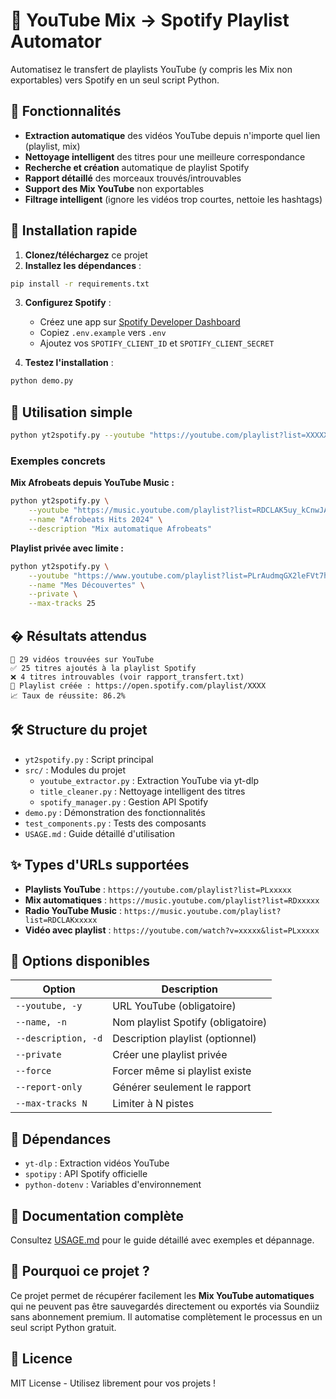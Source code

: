 # 🎵 YouTube Mix → Spotify Playlist Automator

Automatisez le transfert de playlists YouTube (y compris les Mix non exportables) vers Spotify en un seul script Python.

## 🎯 Fonctionnalités

- **Extraction automatique** des vidéos YouTube depuis n'importe quel lien (playlist, mix)
- **Nettoyage intelligent** des titres pour une meilleure correspondance
- **Recherche et création** automatique de playlist Spotify
- **Rapport détaillé** des morceaux trouvés/introuvables
- **Support des Mix YouTube** non exportables
- **Filtrage intelligent** (ignore les vidéos trop courtes, nettoie les hashtags)

## 🚀 Installation rapide

1. **Clonez/téléchargez** ce projet
2. **Installez les dépendances** :

```bash
pip install -r requirements.txt
```

3. **Configurez Spotify** :

   - Créez une app sur [Spotify Developer Dashboard](https://developer.spotify.com/)
   - Copiez `.env.example` vers `.env`
   - Ajoutez vos `SPOTIFY_CLIENT_ID` et `SPOTIFY_CLIENT_SECRET`

4. **Testez l'installation** :

```bash
python demo.py
```

## 📖 Utilisation simple

```bash
python yt2spotify.py --youtube "https://youtube.com/playlist?list=XXXXX" --name "Ma Playlist"
```

### Exemples concrets

**Mix Afrobeats depuis YouTube Music :**

```bash
python yt2spotify.py \
    --youtube "https://music.youtube.com/playlist?list=RDCLAK5uy_kCnwJA4E9RxpXxClBDMC3" \
    --name "Afrobeats Hits 2024" \
    --description "Mix automatique Afrobeats"
```

**Playlist privée avec limite :**

```bash
python yt2spotify.py \
    --youtube "https://www.youtube.com/playlist?list=PLrAudmqGX2leFVt7hqRXfCqaZQGUbWjKK" \
    --name "Mes Découvertes" \
    --private \
    --max-tracks 25
```

## � Résultats attendus

```
🎵 29 vidéos trouvées sur YouTube
✅ 25 titres ajoutés à la playlist Spotify
❌ 4 titres introuvables (voir rapport_transfert.txt)
🎯 Playlist créée : https://open.spotify.com/playlist/XXXX
📈 Taux de réussite: 86.2%
```

## 🛠️ Structure du projet

- `yt2spotify.py` : Script principal
- `src/` : Modules du projet
  - `youtube_extractor.py` : Extraction YouTube via yt-dlp
  - `title_cleaner.py` : Nettoyage intelligent des titres
  - `spotify_manager.py` : Gestion API Spotify
- `demo.py` : Démonstration des fonctionnalités
- `test_components.py` : Tests des composants
- `USAGE.md` : Guide détaillé d'utilisation

## ✨ Types d'URLs supportées

- **Playlists YouTube** : `https://youtube.com/playlist?list=PLxxxxx`
- **Mix automatiques** : `https://music.youtube.com/playlist?list=RDxxxxx`
- **Radio YouTube Music** : `https://music.youtube.com/playlist?list=RDCLAKxxxxx`
- **Vidéo avec playlist** : `https://youtube.com/watch?v=xxxxx&list=PLxxxxx`

## 🔧 Options disponibles

| Option              | Description                        |
| ------------------- | ---------------------------------- |
| `--youtube, -y`     | URL YouTube (obligatoire)          |
| `--name, -n`        | Nom playlist Spotify (obligatoire) |
| `--description, -d` | Description playlist (optionnel)   |
| `--private`         | Créer une playlist privée          |
| `--force`           | Forcer même si playlist existe     |
| `--report-only`     | Générer seulement le rapport       |
| `--max-tracks N`    | Limiter à N pistes                 |

## 🎵 Dépendances

- `yt-dlp` : Extraction vidéos YouTube
- `spotipy` : API Spotify officielle
- `python-dotenv` : Variables d'environnement

## 📄 Documentation complète

Consultez [USAGE.md](USAGE.md) pour le guide détaillé avec exemples et dépannage.

## 🎯 Pourquoi ce projet ?

Ce projet permet de récupérer facilement les **Mix YouTube automatiques** qui ne peuvent pas être sauvegardés directement ou exportés via Soundiiz sans abonnement premium. Il automatise complètement le processus en un seul script Python gratuit.

## 📄 Licence

MIT License - Utilisez librement pour vos projets !
